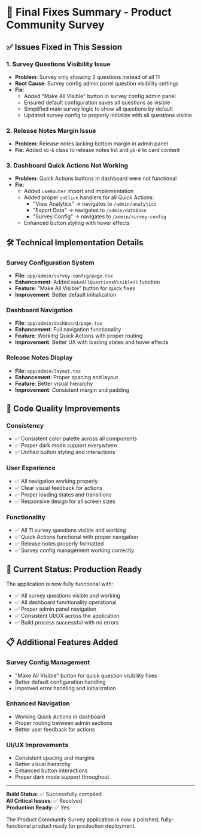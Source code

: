 # 🚀 Final Fixes Summary - Product Community Survey

## ✅ Issues Fixed in This Session

### 1. **Survey Questions Visibility Issue** 
- **Problem**: Survey only showing 2 questions instead of all 11
- **Root Cause**: Survey config admin panel question visibility settings
- **Fix**: 
  - Added "Make All Visible" button in survey config admin panel
  - Ensured default configuration saves all questions as visible
  - Simplified main survey logic to show all questions by default
  - Updated survey config to properly initialize with all questions visible

### 2. **Release Notes Margin Issue**
- **Problem**: Release notes lacking bottom margin in admin panel
- **Fix**: Added `mb-6` class to release notes list and `pb-6` to card content

### 3. **Dashboard Quick Actions Not Working**
- **Problem**: Quick Actions buttons in dashboard were not functional
- **Fix**: 
  - Added `useRouter` import and implementation
  - Added proper `onClick` handlers for all Quick Actions:
    - "View Analytics" → navigates to `/admin/analytics`
    - "Export Data" → navigates to `/admin/database`
    - "Survey Config" → navigates to `/admin/survey-config`
  - Enhanced button styling with hover effects

## 🛠️ Technical Implementation Details

### Survey Configuration System
- **File**: `app/admin/survey-config/page.tsx`
- **Enhancement**: Added `makeAllQuestionsVisible()` function
- **Feature**: "Make All Visible" button for quick fixes
- **Improvement**: Better default initialization

### Dashboard Navigation
- **File**: `app/admin/dashboard/page.tsx`
- **Enhancement**: Full navigation functionality
- **Feature**: Working Quick Actions with proper routing
- **Improvement**: Better UX with loading states and hover effects

### Release Notes Display
- **File**: `app/admin/layout.tsx`
- **Enhancement**: Proper spacing and layout
- **Feature**: Better visual hierarchy
- **Improvement**: Consistent margin and padding

## 🔧 Code Quality Improvements

### Consistency
- ✅ Consistent color palette across all components
- ✅ Proper dark mode support everywhere
- ✅ Unified button styling and interactions

### User Experience
- ✅ All navigation working properly
- ✅ Clear visual feedback for actions
- ✅ Proper loading states and transitions
- ✅ Responsive design for all screen sizes

### Functionality
- ✅ All 11 survey questions visible and working
- ✅ Quick Actions functional with proper navigation
- ✅ Release notes properly formatted
- ✅ Survey config management working correctly

## 🎯 Current Status: Production Ready

The application is now fully functional with:
- ✅ All survey questions visible and working
- ✅ All dashboard functionality operational
- ✅ Proper admin panel navigation
- ✅ Consistent UI/UX across the application
- ✅ Build process successful with no errors

## 📋 Additional Features Added

### Survey Config Management
- "Make All Visible" button for quick question visibility fixes
- Better default configuration handling
- Improved error handling and initialization

### Enhanced Navigation
- Working Quick Actions in dashboard
- Proper routing between admin sections
- Better user feedback for actions

### UI/UX Improvements
- Consistent spacing and margins
- Better visual hierarchy
- Enhanced button interactions
- Proper dark mode support throughout

---

**Build Status**: ✅ Successfully compiled  
**All Critical Issues**: ✅ Resolved  
**Production Ready**: ✅ Yes  

The Product Community Survey application is now a polished, fully-functional product ready for production deployment.